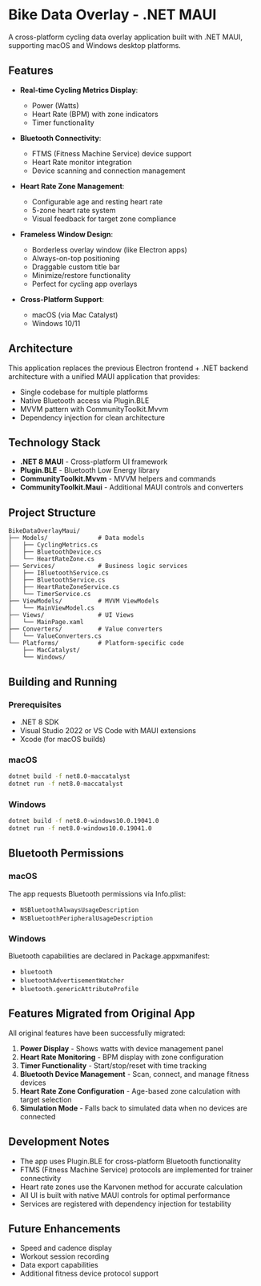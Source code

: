 # Bike Data Overlay - .NET MAUI

A cross-platform cycling data overlay application built with .NET MAUI, supporting macOS and Windows desktop platforms.

## Features

- **Real-time Cycling Metrics Display**:
  - Power (Watts)
  - Heart Rate (BPM) with zone indicators
  - Timer functionality

- **Bluetooth Connectivity**:
  - FTMS (Fitness Machine Service) device support
  - Heart Rate monitor integration
  - Device scanning and connection management

- **Heart Rate Zone Management**:
  - Configurable age and resting heart rate
  - 5-zone heart rate system
  - Visual feedback for target zone compliance

- **Frameless Window Design**:
  - Borderless overlay window (like Electron apps)
  - Always-on-top positioning
  - Draggable custom title bar
  - Minimize/restore functionality
  - Perfect for cycling app overlays

- **Cross-Platform Support**:
  - macOS (via Mac Catalyst)
  - Windows 10/11

## Architecture

This application replaces the previous Electron frontend + .NET backend architecture with a unified MAUI application that provides:

- Single codebase for multiple platforms
- Native Bluetooth access via Plugin.BLE
- MVVM pattern with CommunityToolkit.Mvvm
- Dependency injection for clean architecture

## Technology Stack

- **.NET 8 MAUI** - Cross-platform UI framework
- **Plugin.BLE** - Bluetooth Low Energy library
- **CommunityToolkit.Mvvm** - MVVM helpers and commands
- **CommunityToolkit.Maui** - Additional MAUI controls and converters

## Project Structure

```
BikeDataOverlayMaui/
├── Models/              # Data models
│   ├── CyclingMetrics.cs
│   ├── BluetoothDevice.cs
│   └── HeartRateZone.cs
├── Services/            # Business logic services
│   ├── IBluetoothService.cs
│   ├── BluetoothService.cs
│   ├── HeartRateZoneService.cs
│   └── TimerService.cs
├── ViewModels/          # MVVM ViewModels
│   └── MainViewModel.cs
├── Views/               # UI Views
│   └── MainPage.xaml
├── Converters/          # Value converters
│   └── ValueConverters.cs
└── Platforms/           # Platform-specific code
    ├── MacCatalyst/
    └── Windows/
```

## Building and Running

### Prerequisites

- .NET 8 SDK
- Visual Studio 2022 or VS Code with MAUI extensions
- Xcode (for macOS builds)

### macOS

```bash
dotnet build -f net8.0-maccatalyst
dotnet run -f net8.0-maccatalyst
```

### Windows

```bash
dotnet build -f net8.0-windows10.0.19041.0
dotnet run -f net8.0-windows10.0.19041.0
```

## Bluetooth Permissions

### macOS
The app requests Bluetooth permissions via Info.plist:
- `NSBluetoothAlwaysUsageDescription`
- `NSBluetoothPeripheralUsageDescription`

### Windows
Bluetooth capabilities are declared in Package.appxmanifest:
- `bluetooth`
- `bluetoothAdvertisementWatcher`
- `bluetooth.genericAttributeProfile`

## Features Migrated from Original App

All original features have been successfully migrated:

1. **Power Display** - Shows watts with device management panel
2. **Heart Rate Monitoring** - BPM display with zone configuration
3. **Timer Functionality** - Start/stop/reset with time tracking
4. **Bluetooth Device Management** - Scan, connect, and manage fitness devices
5. **Heart Rate Zone Configuration** - Age-based zone calculation with target selection
6. **Simulation Mode** - Falls back to simulated data when no devices are connected

## Development Notes

- The app uses Plugin.BLE for cross-platform Bluetooth functionality
- FTMS (Fitness Machine Service) protocols are implemented for trainer connectivity
- Heart rate zones use the Karvonen method for accurate calculation
- All UI is built with native MAUI controls for optimal performance
- Services are registered with dependency injection for testability

## Future Enhancements

- Speed and cadence display
- Workout session recording
- Data export capabilities
- Additional fitness device protocol support